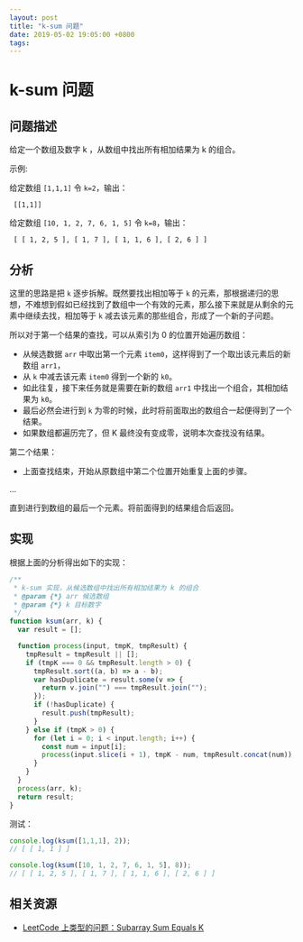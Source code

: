 ```yaml
---
layout: post
title: "k-sum 问题"
date: 2019-05-02 19:05:00 +0800
tags: 
---
```

    
k-sum 问题
===

## 问题描述

给定一个数组及数字 k ，从数组中找出所有相加结果为 k 的组合。

示例:

给定数组 `[1,1,1]` 令 `k=2`，输出：

```
 [[1,1]]
```
给定数组 `[10, 1, 2, 7, 6, 1, 5]` 令 `k=8`，输出：

```
 [ [ 1, 2, 5 ], [ 1, 7 ], [ 1, 1, 6 ], [ 2, 6 ] ]
```

## 分析

这里的思路是把 `k` 逐步拆解。既然要找出相加等于 `k` 的元素，那根据递归的思想，不难想到假如已经找到了数组中一个有效的元素，那么接下来就是从剩余的元素中继续去找，相加等于 `k` 减去该元素的那些组合，形成了一个新的子问题。

所以对于第一个结果的查找，可以从索引为 0 的位置开始遍历数组：
- 从候选数据 `arr` 中取出第一个元素 `item0`，这样得到了一个取出该元素后的新数组 `arr1`，
- 从 `k` 中减去该元素 `item0` 得到一个新的 `k0`。
- 如此往复，接下来任务就是需要在新的数组 `arr1` 中找出一个组合，其相加结果为 `k0`。
- 最后必然会进行到 `k` 为零的时候，此时将前面取出的数组合一起便得到了一个结果。
- 如果数组都遍历完了，但 K 最终没有变成零，说明本次查找没有结果。

第二个结果：
- 上面查找结束，开始从原数组中第二个位置开始重复上面的步骤。

...


直到进行到数组的最后一个元素。将前面得到的结果组合后返回。


## 实现

根据上面的分析得出如下的实现：

```js
/**
 * k-sum 实现，从候选数组中找出所有相加结果为 k 的组合
 * @param {*} arr 候选数组
 * @param {*} k 目标数字
 */
function ksum(arr, k) {
  var result = [];

  function process(input, tmpK, tmpResult) {
    tmpResult = tmpResult || [];
    if (tmpK === 0 && tmpResult.length > 0) {
      tmpResult.sort((a, b) => a - b);
      var hasDuplicate = result.some(v => {
        return v.join("") === tmpResult.join("");
      });
      if (!hasDuplicate) {
        result.push(tmpResult);
      }
    } else if (tmpK > 0) {
      for (let i = 0; i < input.length; i++) {
        const num = input[i];
        process(input.slice(i + 1), tmpK - num, tmpResult.concat(num));
      }
    }
  }
  process(arr, k);
  return result;
}
```

测试：

```js
console.log(ksum([1,1,1], 2));
// [ [ 1, 1 ] ]

console.log(ksum([10, 1, 2, 7, 6, 1, 5], 8));
// [ [ 1, 2, 5 ], [ 1, 7 ], [ 1, 1, 6 ], [ 2, 6 ] ]
```


## 相关资源

- [LeetCode 上类型的问题：Subarray Sum Equals K](https://leetcode.com/problems/subarray-sum-equals-k/)

    